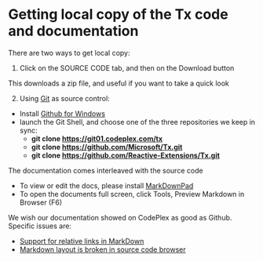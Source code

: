# Getting local copy of the Tx code and documentation

There are two ways to get local copy:

1) Click on the SOURCE CODE tab, and then on the Download button

This downloads a zip file, and useful if you want to take a quick look

2) Using [Git](http://git-scm.com/book/en/Getting-Started-Git-Basics) as source control:

* Install [Github for Windows](http://windows.github.com/)
* launch the Git Shell, and choose one of the three repositories we keep in sync:
    *  **git clone https://git01.codeplex.com/tx**
    *  **git clone https://github.com/Microsoft/Tx.git**
    *  **git clone https://github.com/Reactive-Extensions/Tx.git**

The documentation comes interleaved with the source code

* To view or edit the docs, please install [MarkDownPad](http://www.markdownpad.com/) 
* To open the documents full screen, click Tools, Preview Markdown in Browser (F6)

We wish our documentation showed on CodePlex as good as Github. Specific issues are:

* [Support for relative links in MarkDown](https://codeplex.codeplex.com/workitem/27249)
* [Markdown layout is broken in source code browser](https://codeplex.codeplex.com/workitem/26990)